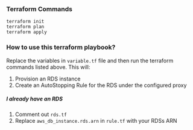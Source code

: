 ### Terraform Commands
```shell
terraform init
terraform plan
terraform apply
```

### How to use this terraform playbook?
Replace the variables in `variable.tf` file and then run the terraform commands listed above. This will:
1. Provision an RDS instance
2. Create an AutoStopping Rule for the RDS under the configured proxy

##### I already have an RDS
1. Comment out `rds.tf`
2. Replace `aws_db_instance.rds.arn` in `rule.tf` with your RDSs ARN